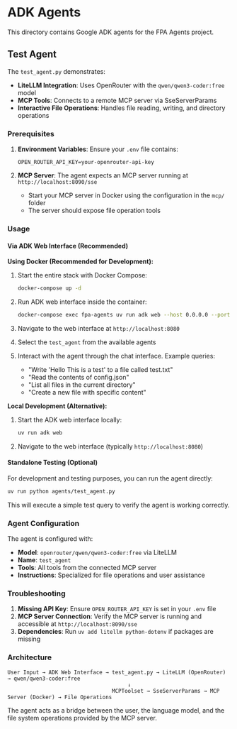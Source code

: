 # ADK Agents

This directory contains Google ADK agents for the FPA Agents project.

## Test Agent

The `test_agent.py` demonstrates:
- **LiteLLM Integration**: Uses OpenRouter with the `qwen/qwen3-coder:free` model
- **MCP Tools**: Connects to a remote MCP server via SseServerParams
- **Interactive File Operations**: Handles file reading, writing, and directory operations

### Prerequisites

1. **Environment Variables**: Ensure your `.env` file contains:
   ```
   OPEN_ROUTER_API_KEY=your-openrouter-api-key
   ```

2. **MCP Server**: The agent expects an MCP server running at `http://localhost:8090/sse`
   - Start your MCP server in Docker using the configuration in the `mcp/` folder
   - The server should expose file operation tools

### Usage

#### Via ADK Web Interface (Recommended)

**Using Docker (Recommended for Development):**

1. Start the entire stack with Docker Compose:
   ```bash
   docker-compose up -d
   ```

2. Run ADK web interface inside the container:
   ```bash
   docker-compose exec fpa-agents uv run adk web --host 0.0.0.0 --port 8080
   ```

3. Navigate to the web interface at `http://localhost:8080`

4. Select the `test_agent` from the available agents

5. Interact with the agent through the chat interface. Example queries:
   - "Write 'Hello This is a test' to a file called test.txt"
   - "Read the contents of config.json"
   - "List all files in the current directory"
   - "Create a new file with specific content"

**Local Development (Alternative):**

1. Start the ADK web interface locally:
   ```bash
   uv run adk web
   ```

2. Navigate to the web interface (typically `http://localhost:8080`)

#### Standalone Testing (Optional)

For development and testing purposes, you can run the agent directly:

```bash
uv run python agents/test_agent.py
```

This will execute a simple test query to verify the agent is working correctly.

### Agent Configuration

The agent is configured with:
- **Model**: `openrouter/qwen/qwen3-coder:free` via LiteLLM
- **Name**: `test_agent`
- **Tools**: All tools from the connected MCP server
- **Instructions**: Specialized for file operations and user assistance

### Troubleshooting

1. **Missing API Key**: Ensure `OPEN_ROUTER_API_KEY` is set in your `.env` file
2. **MCP Server Connection**: Verify the MCP server is running and accessible at `http://localhost:8090/sse`
3. **Dependencies**: Run `uv add litellm python-dotenv` if packages are missing

### Architecture

```
User Input → ADK Web Interface → test_agent.py → LiteLLM (OpenRouter) → qwen/qwen3-coder:free
                                      ↓
                                 MCPToolset → SseServerParams → MCP Server (Docker) → File Operations
```

The agent acts as a bridge between the user, the language model, and the file system operations provided by the MCP server.
